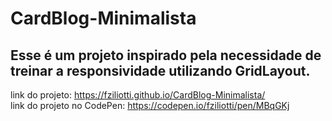 # CardBlog-Minimalista
## Esse é um projeto inspirado pela necessidade de treinar a responsividade utilizando GridLayout.
link do projeto: https://fziliotti.github.io/CardBlog-Minimalista/ <br>
link do projeto no CodePen: https://codepen.io/fziliotti/pen/MBqGKj

